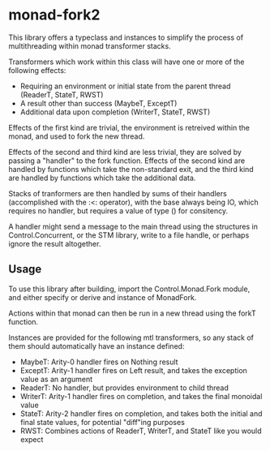 # monad-fork2

This library offers a typeclass and instances to simplify the process of multithreading within monad transformer stacks.

Transformers which work within this class will have one or more of the following effects:
* Requiring an environment or initial state from the parent thread (ReaderT, StateT, RWST)
* A result other than success (MaybeT, ExceptT)
* Additional data upon completion (WriterT, StateT, RWST)

Effects of the first kind are trivial, the environment is retreived within the monad, and used to fork the new thread.

Effects of the second and third kind are less trivial, they are solved by passing a "handler" to the fork function. Effects of the second kind are handled by functions which take the non-standard exit, and the third kind are handled by functions which take the additional data.

Stacks of tranformers are then handled by sums of their handlers (accomplished with the :<: operator), with the base always being IO, which requires no handler, but requires a value of type () for consitency.

A handler might send a message to the main thread using the structures in Control.Concurrent, or the STM library, write to a file handle, or perhaps ignore the result altogether.

## Usage

To use this library after building, import the Control.Monad.Fork module, and either specify or derive and instance of MonadFork.

Actions within that monad can then be run in a new thread using the forkT function.

Instances are provided for the following mtl transformers, so any stack of them should automatically have an instance defined:

* MaybeT: Arity-0 handler fires on Nothing result
* ExceptT: Arity-1 handler fires on Left result, and takes the exception value as an argument
* ReaderT: No handler, but provides environment to child thread
* WriterT: Arity-1 handler fires on completion, and takes the final monoidal value
* StateT: Arity-2 handler fires on completion, and takes both the initial and final state values, for potential "diff"ing purposes
* RWST: Combines actions of ReaderT, WriterT, and StateT like you would expect
